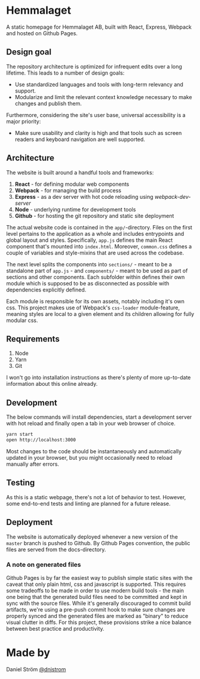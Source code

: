 Hemmalaget
==========

A static homepage for Hemmalaget AB, built with React, Express, Webpack and hosted on Github Pages.


## Design goal

The repository architecture is optimized for infrequent edits over a long lifetime. This leads to a number of design goals:

* Use standardized languages and tools with long-term relevancy and support.
* Modularize and limit the relevant context knowledge necessary to make changes and publish them.

Furthermore, considering the site's user base, universal accessibility is a major priority:

* Make sure usability and clarity is high and that tools such as screen readers and keyboard navigation are well supported.


## Architecture

The website is built around a handful tools and frameworks:

1. **React** - for defining modular web components
2. **Webpack** - for managing the build process
3. **Express** - as a dev server with hot code reloading using *webpack-dev-server*
4. **Node** - underlying runtime for development tools
5. **Github** - for hosting the git repository and static site deployment

The actual website code is contained in the `app/`-directory. Files on the first level pertains to the application as a whole and includes entrypoints and global layout and styles. Specifically, `app.js` defines the main React component that's mounted into `index.html`. Moreover, `common.css` defines a couple of variables and style-mixins that are used across the codebase.

The next level splits the components into `sections/` - meant to be a standalone part of `app.js` - and `components/` - meant to be used as part of sections and other components. Each subfolder within defines their own module which is supposed to be as disconnected as possible with dependencies explicitly defined.

Each module is responsible for its own assets, notably including it's own css. This project makes use of Webpack's `css-loader` module-feature, meaning styles are local to a given element and its children allowing for fully modular css.


## Requirements

1. Node
2. Yarn
3. Git

I won't go into installation instructions as there's plenty of more up-to-date information about this online already.


## Development

The below commands will install dependencies, start a development server with hot reload and finally open a tab in your web browser of choice.

```bash
yarn start
open http://localhost:3000
```

Most changes to the code should be instantaneously and automatically updated in your browser, but you might occasionally need to reload manually after errors.


## Testing

As this is a static webpage, there's not a lot of behavior to test. However, some end-to-end tests and linting are planned for a future release.


## Deployment

The website is automatically deployed whenever a new version of the `master` branch is pushed to Github. By Github Pages convention, the public files are served from the docs-directory.

### A note on generated files

Github Pages is by far the easiest way to publish simple static sites with the caveat that only plain html, css and javascript is supported. This requires some tradeoffs to be made in order to use modern build tools - the main one being that the generated build files need to be committed and kept in sync with the source files. While it's generally discouraged to commit build artifacts, we're using a pre-push commit hook to make sure changes are properly synced and the generated files are marked as "binary" to reduce visual clutter in diffs. For this project, these provisions strike a nice balance between best practice and productivity.


# Made by
Daniel Ström [@dnjstrom](https://www.linkedin.com/in/dnjstrom/)
